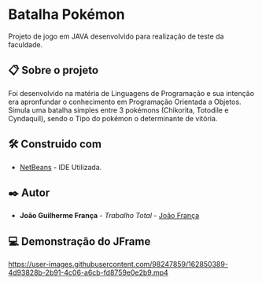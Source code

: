 # Batalha Pokémon

Projeto de jogo em JAVA desenvolvido para realização de teste da faculdade.

## 📋  Sobre o projeto

Foi desenvolvido na matéria de Linguagens de Programação e sua intenção era apronfundar o conhecimento em Programação Orientada a Objetos.
Simula uma batalha simples entre 3 pokémons (Chikorita, Totodile e Cyndaquil), sendo o Tipo do pokémon o determinante de vitória.

## 🛠️ Construido com

* [NetBeans](https://netbeans.apache.org/) - IDE Utilizada.

## ✒️ Autor

* **João Guilherme França** - *Trabalho Total* - [João França](https://www.linkedin.com/in/jo%C3%A3o-castro-429a6917a/)

## 💻 Demonstração do JFrame

https://user-images.githubusercontent.com/98247859/162850389-4d93828b-2b91-4c06-a6cb-fd8759e0e2b9.mp4

